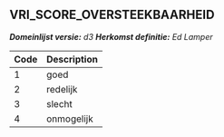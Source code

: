 ## VRI_SCORE_OVERSTEEKBAARHEID

*__Domeinlijst versie:__ d3*
*__Herkomst definitie:__ Ed Lamper*

|__Code__ |__Description__	|
|	---	|	---	|
| 1 | goed |
| 2 | redelijk |
| 3 | slecht |
| 4 | onmogelijk |